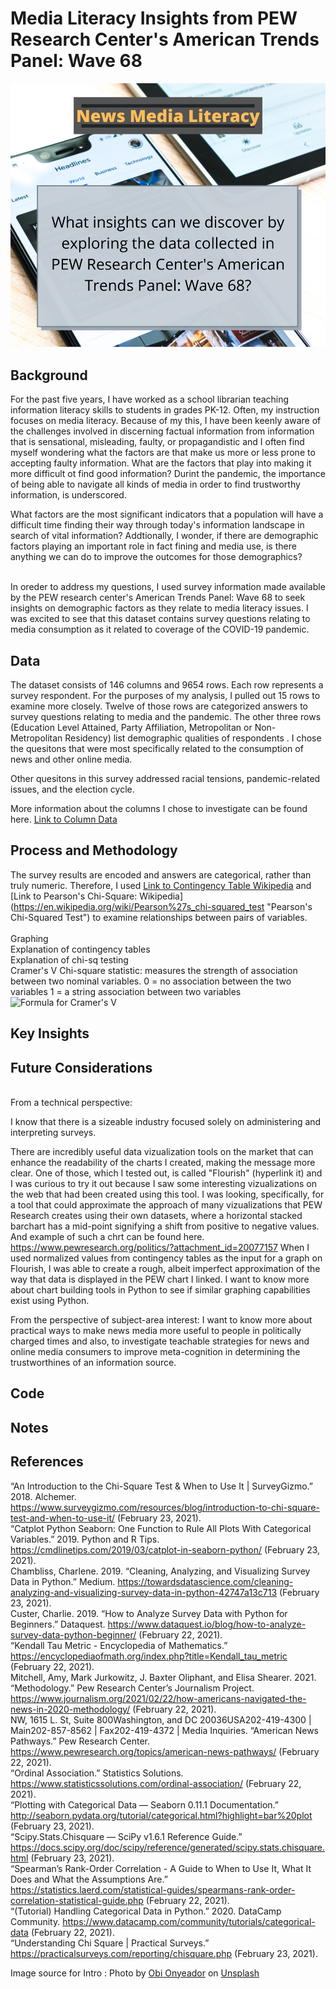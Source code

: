 # Media Literacy Insights from PEW Research Center's American Trends Panel: Wave 68 

![Intro image with a cellphone opened to headlines and the guiding question for this dataset exploration](./images/News%20Media%20Literacy.png)

## Background
For the past five years, I have worked as a school librarian teaching information literacy skills to students in grades PK-12. Often, my instruction focuses on media literacy. Because of my this, I have been keenly aware of the challenges involved in discerning factual information from information that is sensational, misleading, faulty, or propagandistic and I often find myself wondering what the factors are that make us more or less prone to accepting faulty information. What are the factors that play into making it more difficult ot find good information? Durint the pandemic, the importance of being able to navigate all kinds of media in order to find trustworthy information, is underscored. 

What factors are the most significant indicators that a population will have a difficult time finding their way through today's information landscape in search of vital information? Addtionally, I wonder, if there are demographic factors playing an important role in fact fining and media use, is there anything we can do to improve the outcomes for those demographics?

<br>
In oreder to address my questions, I used survey information made available by the PEW research center's American Trends Panel: Wave 68 to seek insights on demographic factors as they relate to media literacy issues. I was excited to see that this dataset contains survey questions relating to media consumption as it related to coverage of the COVID-19 pandemic. 

## Data

The dataset consists of 146 columns and 9654 rows. Each row represents a survey respondent. For the purposes of my analysis, I pulled out 15 rows to examine more closely. Twelve of those rows are categorized answers to survey questions relating to media and the pandemic. The other three rows (Education Level Attained, Party Affiliation, Metropolitan or Non-Metropolitan Residency) list demographic qualities of respondents . I chose the quesitons that were most specifically related to the consumption of news and other online media.

Other quesitons in this survey addressed racial tensions, pandemic-related issues, and the election cycle. 


More information about the columns I chose to investigate can be found here. [Link to Column Data](https://github.com/Adorism/pew_w68_media_literacy_insights/blob/main/data/column_descriptions.md "Column Data")

## Process and Methodology
The survey results are encoded and answers are categorical, rather than truly numeric. Therefore, I used [Link to Contingency Table Wikipedia](https://en.wikipedia.org/wiki/Contingency_table "contingency tables") and [Link to Pearson's Chi-Square: Wikipedia] (https://en.wikipedia.org/wiki/Pearson%27s_chi-squared_test "Pearson's Chi-Squared Test") to examine relationships between pairs of variables. 
<br><br>
Graphing<br>
Explanation of contingency tables<br>
Explanation of chi-sq testing<br>
Cramer's V Chi-square statistic: measures the strength of association between two nominal variables. 
0 = no association between the two variables 
1 = a string association between two variables<br>
![Formula for Cramer's V](https://www.empirical-methods.hslu.ch/files/2017/02/calculating-the-cramers-v-coefficient-chi-square-contingency.png)<br>

## Key Insights

## Future Considerations
<br>
From a technical perspective: 

I know that there is a sizeable industry focused solely on administering and interpreting surveys. 

There are incredibly useful data vizualization tools on the market that can enhance the readability of the charts I created, making the message more clear. One of those, which I tested out, is called "Flourish" (hyperlink it) and I was curious to try it out because I saw some interesting vizualizations on the web that had been created using this tool. I was looking, specifically, for a tool that could approximate the approach of many vizualizations that PEW Research creates using their own datasets, where a horizontal stacked barchart has a mid-point signifying a shift from positive to negative values. And example of such a chrt can be found here. https://www.pewresearch.org/politics/?attachment_id=20077157 When I used normalized values from contingency tables as the input for a graph on Flourish, I was able to create a rough, albeit imperfect approximation of the way that data is displayed in the PEW chart I linked. I want to know more about chart building tools in Python to see if similar graphing capabilities exist using Python. 

From the perspective of subject-area interest:
I want to know more about practical ways to make news media more useful to people in politically charged times and also, to investigate teachable strategies for news and online media consumers to improve meta-cognition in determining the trustworthines of an information source. 

## Code

## Notes

## References
“An Introduction to the Chi-Square Test & When to Use It | SurveyGizmo.” 2018. Alchemer. https://www.surveygizmo.com/resources/blog/introduction-to-chi-square-test-and-when-to-use-it/ (February 23, 2021).<br>
“Catplot Python Seaborn: One Function to Rule All Plots With Categorical Variables.” 2019. Python and R Tips. https://cmdlinetips.com/2019/03/catplot-in-seaborn-python/ (February 23, 2021).<br>
Chambliss, Charlene. 2019. “Cleaning, Analyzing, and Visualizing Survey Data in Python.” Medium. https://towardsdatascience.com/cleaning-analyzing-and-visualizing-survey-data-in-python-42747a13c713 (February 23, 2021).<br>
Custer, Charlie. 2019. “How to Analyze Survey Data with Python for Beginners.” Dataquest. https://www.dataquest.io/blog/how-to-analyze-survey-data-python-beginner/ (February 22, 2021).<br>
“Kendall Tau Metric - Encyclopedia of Mathematics.” https://encyclopediaofmath.org/index.php?title=Kendall_tau_metric (February 22, 2021).<br>
Mitchell, Amy, Mark Jurkowitz, J. Baxter Oliphant, and Elisa Shearer. 2021. “Methodology.” Pew Research Center’s Journalism Project. https://www.journalism.org/2021/02/22/how-americans-navigated-the-news-in-2020-methodology/ (February 22, 2021).<br>
NW, 1615 L. St, Suite 800Washington, and DC 20036USA202-419-4300 | Main202-857-8562 | Fax202-419-4372 | Media Inquiries. “American News Pathways.” Pew Research Center. https://www.pewresearch.org/topics/american-news-pathways/ (February 22, 2021).<br>
“Ordinal Association.” Statistics Solutions. https://www.statisticssolutions.com/ordinal-association/ (February 22, 2021).<br>
“Plotting with Categorical Data — Seaborn 0.11.1 Documentation.” http://seaborn.pydata.org/tutorial/categorical.html?highlight=bar%20plot (February 23, 2021).<br>
“Scipy.Stats.Chisquare — SciPy v1.6.1 Reference Guide.” https://docs.scipy.org/doc/scipy/reference/generated/scipy.stats.chisquare.html (February 23, 2021).<br>
“Spearman’s Rank-Order Correlation - A Guide to When to Use It, What It Does and What the Assumptions Are.” https://statistics.laerd.com/statistical-guides/spearmans-rank-order-correlation-statistical-guide.php (February 22, 2021).<br>
“(Tutorial) Handling Categorical Data in Python.” 2020. DataCamp Community. https://www.datacamp.com/community/tutorials/categorical-data (February 22, 2021).<br>
“Understanding Chi Square | Practical Surveys.” https://practicalsurveys.com/reporting/chisquare.php (February 23, 2021).<br>

Image source for Intro : <span>Photo by <a href="https://unsplash.com/@thenewmalcolm?utm_source=unsplash&amp;utm_medium=referral&amp;utm_content=creditCopyText">Obi Onyeador</a> on <a href="https://unsplash.com/s/photos/news?utm_source=unsplash&amp;utm_medium=referral&amp;utm_content=creditCopyText">Unsplash</a></span>
